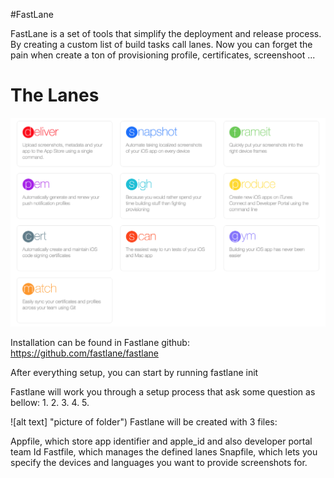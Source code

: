 #FastLane


FastLane is a set of tools that simplify the deployment and release process. By creating a custom list of build tasks call lanes. Now you can forget the pain when create a ton of provisioning profile, certificates, screenshoot ...

# The Lanes 

![alt text](https://github.com/thanhpn91/Continous-Something/blob/master/lanes.png "Lanes")

Installation can be found in Fastlane github: https://github.com/fastlane/fastlane

After everything setup, you can start by running 
fastlane init

Fastlane will work you through a setup process that ask some question as bellow:
1. 
2.
3.
4.
5.

![alt text] "picture of folder")
Fastlane will be created with 3 files:

Appfile, which store app identifier and apple_id and also developer portal team Id
Fastfile, which manages the defined lanes
Snapfile, which lets you specify the devices and languages you want to provide screenshots for.
